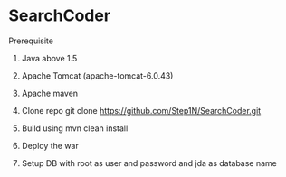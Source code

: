 # SearchCoder
Prerequisite
1. Java above 1.5
2. Apache Tomcat (apache-tomcat-6.0.43)
3. Apache maven 


1. Clone repo git clone https://github.com/Step1N/SearchCoder.git
2. Build using mvn clean install 
3. Deploy the war 
4. Setup DB with root as user and password and jda as database name
